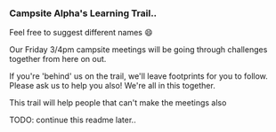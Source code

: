 ### Campsite Alpha's Learning Trail..

Feel free to suggest different names :smile:

Our Friday 3/4pm campsite meetings will be going through challenges together from here on out.

If you're 'behind' us on the trail, we'll leave footprints for you to follow.  
Please ask us to help you also! We're all in this together.

This trail will help people that can't make the meetings also

TODO: continue this readme later..
